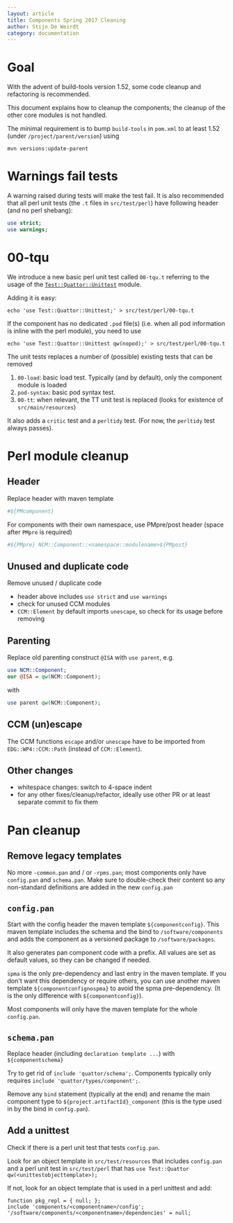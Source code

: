 ```yaml
---
layout: article
title: Components Spring 2017 Cleaning
author: Stijn De Weirdt
category: documentation
---
```


# Goal

With the advent of build-tools version 1.52,
some code cleanup and refactoring is recommended.

This document explains how to cleanup the components;
the cleanup of the other core modules is not handled.

The minimal requirement is to bump `build-tools` in `pom.xml`
to at least 1.52 (under `/project/parent/version`) using

```
mvn versions:update-parent
```

# Warnings fail tests

A warning raised during tests will make the test fail.
It is also recommended that all perl unit tests (the `.t` files in `src/test/perl`)
have following header (and no perl shebang):

```perl
use strict;
use warnings;
```

# 00-tqu

We introduce a new basic perl unit test called `00-tqu.t` referring to
the usage of the [`Test::Quattor::Unittest`][tqu] module.

Adding it is easy:

```
echo 'use Test::Quattor::Unittest;' > src/test/perl/00-tqu.t
```

If the component has no dedicated `.pod` file(s)
(i.e. when all pod information is inline with the perl module),
you need to use

```
echo 'use Test::Quattor::Unittest qw(nopod);' > src/test/perl/00-tqu.t
```

The unit tests replaces a number of (possible) existing tests that can be removed

1. `00-load`: basic load test. Typically (and by default), only the component module is loaded
2. `pod-syntax`: basic pod syntax test.
3. `00-tt`: when relevant, the TT unit test is replaced (looks for existence of `src/main/resources`)

It also adds a `critic` test and a `perltidy` test. (For now, the `perltidy` test always passes).

[tqu]: http://quattor-documentation.readthedocs.io/en/latest/Unittesting/Quattor::Unittest/

# Perl module cleanup

## Header
Replace header with maven template

```perl
#${PMcomponent}
```

For components with their own namespace, use PMpre/post header
(space after `PMpre` is required)

```perl
#${PMpre} NCM::Component::<namespace::modulename>${PMpost}
```

## Unused and duplicate code

Remove unused / duplicate code

 * header above includes `use strict` and `use warnings`
 * check for unused CCM modules
  * `CCM::Element` by default imports `unescape`, so check for its usage before removing

## Parenting
Replace old parenting construct `@ISA` with `use parent`, e.g.

```perl
use NCM::Component;
our @ISA = qw(NCM::Component);
```

with

```perl
use parent qw(NCM::Component);
```

## CCM (un)escape
The CCM functions `escape` and/or `unescape`
have to be imported from `EDG::WP4::CCM::Path`
(instead of `CCM::Element`).


## Other changes
 * whitespace changes: switch to 4-space indent
 * for any other fixes/cleanup/refactor, ideally use other PR or at least separate commit to fix them

# Pan cleanup

## Remove legacy templates
No more `-common.pan` and / or `-rpms.pan`;
most components only have `config.pan` and `schema.pan`.
Make sure to double-check their content
so any non-standard definitions are added in the new `config.pan`

## `config.pan`
Start with the config header the maven template `${componentconfig}`.
This maven template includes the schema and the bind to `/software/components` and
adds the component as a versioned package to `/software/packages`.

It also generates pan component code with a prefix.
All values are set as default values, so they can be changed if needed.

`spma` is the only pre-dependency and last entry in the maven template.
If you don't want this dependency or require others, you can use another
maven template `${componentconfignospma}` to avoid the spma pre-dependency.
(It is the only difference with `${componentconfig}`).

Most components will only have the maven template for the whole `config.pan`.

## `schema.pan`
Replace header (including `declaration template ...`) with `${componentschema}`

Try to get rid of `include 'quattor/schema';`.
Components typically only requires `include 'quattor/types/component';`.

Remove any `bind` statement (typically at the end)
and rename the main component type to `${project.artifactId}_component`
(this is the type used in by the bind in `config.pan`).

## Add a unittest
Check if there is a perl unit test that tests `config.pan`.

Look for an object template in `src/test/resources` that includes `config.pan` and
a perl unit test in `src/test/perl`
that has `use Test::Quattor qw(<unittestobjecttemplate>);`

If not, look for an object template that is used in a perl unittest
and add:

```pan
function pkg_repl = { null; };
include 'components/<componentname>/config';
'/software/components/<componentname>/dependencies' = null;
```
